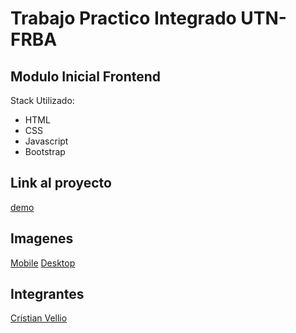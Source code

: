 # Trabajo Practico Integrado UTN-FRBA
## Modulo Inicial Frontend

Stack Utilizado:

 - HTML
 - CSS
 - Javascript
 - Bootstrap


## Link al proyecto

[demo](https://#)

## Imagenes
[Mobile](#)
[Desktop](")

## Integrantes
[Cristian Vellio](https://github.com/CristianVellio)
